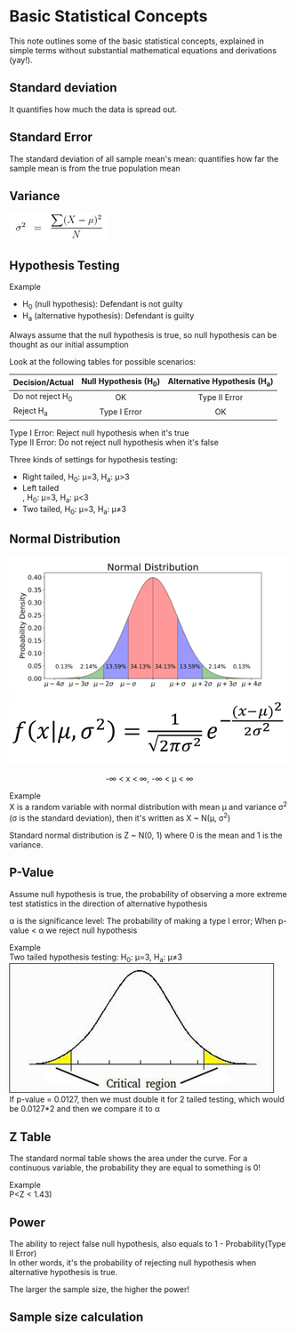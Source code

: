 # Basic Statistical Concepts
This note outlines some of the basic statistical concepts, explained in simple terms without substantial mathematical equations and derivations (yay!).

## Standard deviation
It quantifies how much the data is spread out. 

## Standard Error
The standard deviation of all sample mean's mean: quantifies how far the sample mean is from the true population mean

## Variance
![](imgs/variance_equation.jpg)

## Hypothesis Testing
Example <br />
* H<sub>0</sub> (null hypothesis): Defendant is not guilty <br />
* H<sub>a</sub> (alternative hypothesis): Defendant is guilty

Always assume that the null hypothesis is true, so null hypothesis can be thought as our initial assumption

Look at the following tables for possible scenarios:

| Decision/Actual            | Null Hypothesis (H<sub>0</sub>) | Alternative Hypothesis (H<sub>a</sub>)  |
| ---------------------------|:-------------------------------:| :--------------------------------------:|
| Do not reject H<sub>0</sub>|                OK               |             Type II Error               |
| Reject H<sub>a</sub>       |            Type I Error         |                  OK                     |

Type I Error: Reject null hypothesis when it's true<br />
Type II Error: Do not reject null hypothesis when it's false<br />

Three kinds of settings for hypothesis testing:<br />
* Right tailed, H<sub>0</sub>: μ=3, H<sub>a</sub>: μ>3 <br />
* Left tailed <br />, H<sub>0</sub>: μ=3, H<sub>a</sub>: μ<3
* Two tailed, H<sub>0</sub>: μ=3, H<sub>a</sub>: μ≠3

## Normal Distribution
![](imgs/normal_distribution.png)
![](imgs/normal_distribution_eqn.png) <br />
<center>-∞ < x < ∞, -∞ < μ < ∞</center>

Example <br />
X is a random variable with normal distribution with mean μ and variance σ<sup>2</sup> (σ is the standard deviation), then it's written as 
X ~ N(μ, σ<sup>2</sup>)

Standard normal distribution is Z ~ N(0, 1) where 0 is the mean and 1 is the variance.

## P-Value
Assume null hypothesis is true, the probability of observing a more extreme test statistics in the direction of alternative hypothesis

α is the significance level: The probability of making a type I error; When p-value < α we reject null hypothesis

Example <br />
Two tailed hypothesis testing: H<sub>0</sub>: μ=3, H<sub>a</sub>: μ≠3 <br />
![](imgs/two_tailed_hypothesis_test.jpg) <br />
If p-value = 0.0127, then we must double it for 2 tailed testing, which would be 0.0127*2 and then we compare it to α

## Z Table
The standard normal table shows the area under the curve. For a continuous variable, the probability they are equal to something is 0!

Example <br />
P<Z < 1.43)


## Power
The ability to reject false null hypothesis, also equals to 1 - Probability(Type II Error) <br />
In other words, it's the probability of rejecting null hypothesis when alternative hypothesis is true.

The larger the sample size, the higher the power!

## Sample size calculation

